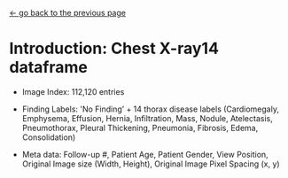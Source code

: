 [<- go back to the previous page](../README.md)

# Introduction: Chest X-ray14 dataframe



- Image Index: 112,120 entries

- Finding Labels: 'No Finding’ + 14 thorax disease labels 
(Cardiomegaly, Emphysema, Effusion, Hernia, Infiltration, Mass, Nodule, Atelectasis, Pneumothorax, Pleural Thickening, Pneumonia, Fibrosis, Edema, Consolidation)

- Meta data: Follow-up #, Patient Age, Patient Gender, View Position, Original Image size (Width, Height), Original Image Pixel Spacing (x, y) 

